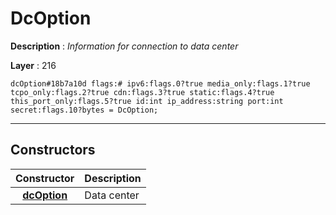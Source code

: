 # DcOption

**Description** : *Information for connection to data center*

**Layer** : 216

```tl
dcOption#18b7a10d flags:# ipv6:flags.0?true media_only:flags.1?true tcpo_only:flags.2?true cdn:flags.3?true static:flags.4?true this_port_only:flags.5?true id:int ip_address:string port:int secret:flags.10?bytes = DcOption;
```

---

## Constructors

| Constructor | Description |
| :---: | :--- |
| [**dcOption**](constructor/dcOption) | Data center |